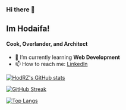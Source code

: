 ### Hi there 👋
<!--
**HodRZ/HodRZ** is a ✨ _special_ ✨ repository because its `README.md` (this file) appears on your GitHub profile.

Here are some ideas to get you started:

- 🔭 I’m currently working on ...
- 🌱 I’m currently learning ...
- 👯 I’m looking to collaborate on ...
- 🤔 I’m looking for help with ...
- 💬 Ask me about ...
- 📫 How to reach me: ...
- 😄 Pronouns: ...
- ⚡ Fun fact: ...
-->

## Im Hodaifa!

#### Cook, Overlander, and Architect 

<!--##### you can call me Hod-->

<!-- - 🔭 I’m currently working on a **tourism app** -->
- 🌱 I’m currently learning **Web Development**
- 📫 How to reach me: [LinkedIn](https://www.linkedin.com/in/hodaifa-zawahreh)

[![HodRZ's GitHub stats](https://github-readme-stats.vercel.app/api?username=HodRZ&count_private=true&show_icons=true&theme=dracula)](https://github.com/anuraghazra/github-readme-stats)

[![GitHub Streak](http://github-readme-streak-stats.herokuapp.com?user=HodRZ&theme=dracula)](https://git.io/streak-stats)


[![Top Langs](https://github-readme-stats.vercel.app/api/top-langs/?username=HodRZ&layout=compact&theme=dracula)](https://github.com/HodRZ/github-readme-stats)
